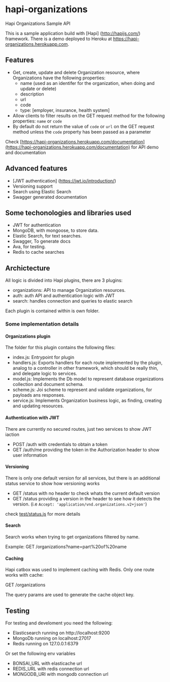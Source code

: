 # hapi-organizations

Hapi Organizations Sample API

This is a sample application build with [Hapi] (http://hapijs.com/) framework.
There is a demo deployed to Heroku at https://hapi-organizations.herokuapp.com.

## Features

- Get, create, update and delete Organization resource, where Organizations have the following properties:
  * name (used as an identifer for the organization, when doing and update or delete)
  * description
  * url
  * code
  * type: [employer, insurance, health system]
- Allow clients to filter results on the GET request method for the following properties: `name` or `code`
- By default do not return the value of `code` or `url` on the GET request method unless the `code` property has been passed as a parameter
  
Check [https://hapi-organizations.herokuapp.com/documentation](https://hapi-organizations.herokuapp.com/documentation) for API demo and documentation

## Advanced features

- [JWT authentication] (https://jwt.io/introduction/)
- Versioning support
- Search using Elastic Search
- Swagger generated documentation

## Some techonologies and libraries used

- JWT for authentication
- MongoDB, with mongoose, to store data.
- Elastic Search, for text searches.
- Swagger, To generate docs
- Ava, for testing.
- Redis to cache searches

## Archictecture

All logic is divided into Hapi plugins, there are 3 plugins:

- organizations: API to manage Organization resources.
- auth: auth API and authentication logic with JWT
- search: handles connection and queries to elastic search

Each plugin is contained within is own folder.

### Some implementation details

#### Organizations plugin

The folder for this plugin contains the following files:

- index.js: Entrypoint for plugin
- handlers.js: Exports handlers for each route implemented by the plugin, analog to a controller in other framework, which should be really thin, and delegate logic to services.
- model.js: Implements the Db model to represent database organizations collection and document schema.
- scheme.js: Joi scheme to represent and validate organizations, for payloads ans responses.
- service.js: Implements Organization business logic, as finding, creating and updating resources.  

#### Authentication with JWT

There are currently no secured routes, just two services to show JWT iaction

- POST /auth with credentials to obtain a token
- GET /auth/me providing the token in the Authorization header to show user information

#### Versioning

There is only one default version for all services, but there is an additional status service to show how versioning works

- GET /status with no header to check whats the current default version
- GET /status providing a version in the header to see how it detects the version. (i.e `Accept: 'application/vnd.organizations.v2+json'`)

check [test/status.js](https://github.com/gmauricio/hapi-organizations/blob/master/test/status.js) for more details

#### Search

Search works when trying to get organizations filtered by name. 

Example: GET /organizations?name=part%20of%20name 

#### Caching

Hapi catbox was used to implement caching with Redis. Only one route works with cache:

GET /organizations

The query params are used to generate the cache object key.

## Testing

For testing and develoment you need the following:

- Elasticsearch running on http://localhost:9200
- MongoDb running on localhost:27017
- Redis running on 127.0.0.1:6379

Or set the following env variables

- BONSAI_URL with elasticache url
- REDIS_URL with redis connection url
- MONGODB_URI with mongodb connection url